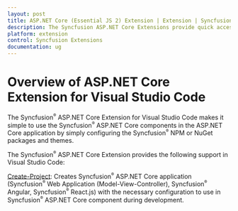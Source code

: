 ```yaml
---
layout: post
title: ASP.NET Core (Essential JS 2) Extension | Extension | Syncfusion
description: The Syncfusion ASP.NET Core Extensions provide quick access to create or configure the Syncfusion ASP.NET projects along with Essential JS 2 components.
platform: extension
control: Syncfusion Extensions
documentation: ug
---
```


# Overview of ASP.NET Core Extension for Visual Studio Code

The Syncfusion<sup style="font-size:70%">&reg;</sup> ASP.NET Core Extension for Visual Studio Code makes it simple to use the Syncfusion<sup style="font-size:70%">&reg;</sup> ASP.NET Core components in the ASP.NET Core application by simply configuring the Syncfusion<sup style="font-size:70%">&reg;</sup> NPM or NuGet packages and themes.

The Syncfusion<sup style="font-size:70%">&reg;</sup> ASP.NET Core Extension provides the following support in Visual Studio Code:

[Create-Project](create-project): Creates Syncfusion<sup style="font-size:70%">&reg;</sup> ASP.NET Core application (Syncfusion<sup style="font-size:70%">&reg;</sup> Web Application (Model-View-Controller), Syncfusion<sup style="font-size:70%">&reg;</sup> Angular, Syncfusion<sup style="font-size:70%">&reg;</sup> React.js) with the necessary configuration to use in Syncfusion<sup style="font-size:70%">&reg;</sup> ASP.NET Core component during development.
